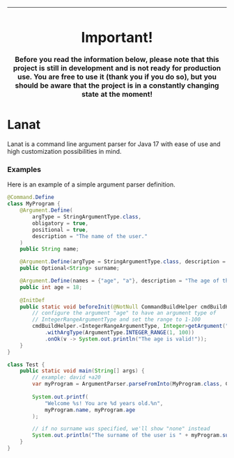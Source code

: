 | <h1>Important!</h1> Before you read the information below, please note that this project is still in development and is not ready for production use. You are free to use it (thank you if you do so), but you should be aware that the project is in a constantly changing state at the moment! |
|--------------------------------------------------------------------------------------------------------------------------------------------------------------------------------------------------------------------------------------------------------------------------------------------------|



# Lanat

Lanat is a command line argument parser for Java 17 with ease  of use and high customization
possibilities in mind.

### Examples
Here is an example of a simple argument parser definition.

```java
@Command.Define
class MyProgram {
	@Argument.Define(
		argType = StringArgumentType.class,
		obligatory = true,
		positional = true,
		description = "The name of the user."
	)
	public String name;

	@Argument.Define(argType = StringArgumentType.class, description = "The surname of the user.")
	public Optional<String> surname;

	@Argument.Define(names = {"age", "a"}, description = "The age of the user.", prefix = '+')
	public int age = 18;
	
	@InitDef
	public static void beforeInit(@NotNull CommandBuildHelper cmdBuildHelper) {
		// configure the argument "age" to have an argument type of
		// IntegerRangeArgumentType and set the range to 1-100
		cmdBuildHelper.<IntegerRangeArgumentType, Integer>getArgument("age")
			.withArgType(ArgumentType.INTEGER_RANGE(1, 100))
			.onOk(v -> System.out.println("The age is valid!"));
	}
}

class Test {
	public static void main(String[] args) {
		// example: david +a20
		var myProgram = ArgumentParser.parseFromInto(MyProgram.class, CLInput.from(args));
		
		System.out.printf(
			"Welcome %s! You are %d years old.%n",
			myProgram.name, myProgram.age
		);

		// if no surname was specified, we'll show "none" instead
		System.out.println("The surname of the user is " + myProgram.surname.orElse("none"));
	}
}
```